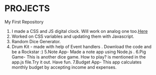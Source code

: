 # PROJECTS
My First Repository
1. I made a CSS and JS digital clock. Will work on analog one too.<a href="">Here</a>
2. Worked on CSS variables and updating them with Javascript.
3. Random Dice Generator. 
4. Drum Kit - made with help of Event handlers . Download the code and be a Rockstar :)
5.Note App- Made a note app using Node.js .
6.Pig Game- This is another dice game. How to play? is mentioned in the app.js file.Try it out. Have fun. 
7.Budget App- This app calculates monthly budget by accepting income and expenses. 
